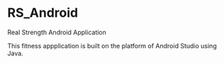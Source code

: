 # RS_Android
Real Strength Android Application

This fitness appplication is built on the platform of Android Studio using Java.
